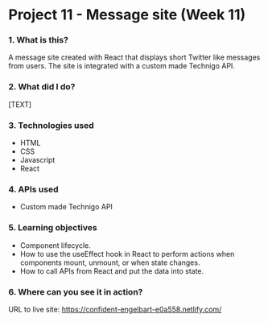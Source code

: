 # Project 11 - Message site (Week 11)

### 1. What is this?

A message site created with React that displays short Twitter like messages from users. The site is integrated with a custom made Technigo API.

### 2. What did I do?

[TEXT]

### 3. Technologies used

- HTML
- CSS
- Javascript
- React

### 4. APIs used

- Custom made Technigo API

### 5. Learning objectives

- Component lifecycle.
- How to use the useEffect hook in React to perform actions when components mount, unmount, or when state changes.
- How to call APIs from React and put the data into state.

### 6. Where can you see it in action?

URL to live site: https://confident-engelbart-e0a558.netlify.com/